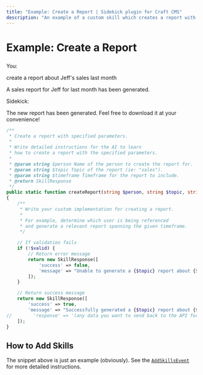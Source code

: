 ```yaml
---
title: "Example: Create a Report | Sidekick plugin for Craft CMS"
description: "An example of a custom skill which creates a report with specified parameters."
---
```


# Example: Create a Report

<div class="chat-window" style="margin-top:23px">
    <div class="chat-message user-message">
        <div class="sender-column">You:</div>
        <div class="content-column"><p>create a report about Jeff's sales last month</p></div>
    </div>
    <div class="chat-message tool-message">
        <div class="sender-column"></div>
        <div class="content-column"><p>A sales report for Jeff for last month has been generated.</p></div>
    </div>
    <div class="chat-message assistant-message">
        <div class="sender-column">Sidekick:</div>
        <div class="content-column"><p>The new report has been generated. Feel free to download it at your convenience!</p></div>
    </div>
</div>

```php
/**
 * Create a report with specified parameters.
 *
 * Write detailed instructions for the AI to learn
 * how to create a report with the specified parameters.
 *
 * @param string $person Name of the person to create the report for.
 * @param string $topic Topic of the report (ie: "sales").
 * @param string $timeframe Timeframe for the report to include.
 * @return SkillResponse
 */
public static function createReport(string $person, string $topic, string $timeframe): SkillResponse
{
    /**
     * Write your custom implementation for creating a report.
     * 
     * For example, determine which user is being referenced
     * and generate a relevant report spanning the given timeframe.
     */

    // If validation fails
    if (!$valid) {
        // Return error message
        return new SkillResponse([
            'success' => false,
            'message' => "Unable to generate a {$topic} report about {$person} spanning {$timeframe}."
        ]);
    }

    // Return success message
    return new SkillResponse([
        'success' => true,
        'message' => "Successfully generated a {$topic} report about {$person} spanning {$timeframe}.",
//        'response' => '(any data you want to send back to the API for further processing)'
    ]);
}
```

## How to Add Skills
The snippet above is just an example (obviously). See the [`AddSkillsEvent`](/customize/add-skills) for more detailed instructions.
